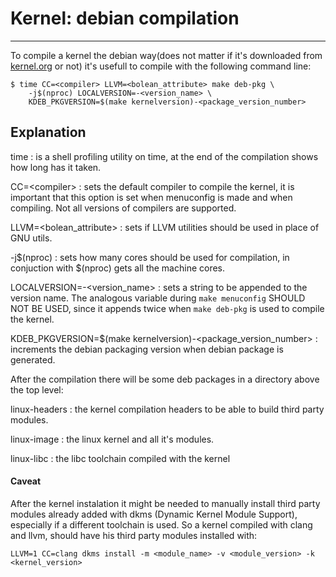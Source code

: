 # Kernel: debian compilation
----------------------------
To compile a kernel the debian way(does not matter if it's downloaded from
[kernel.org](https://kernel.org) or not) it's usefull to compile with the
following command line:
```shell
$ time CC=<compiler> LLVM=<bolean_attribute> make deb-pkg \
    -j$(nproc) LOCALVERSION=-<version_name> \
    KDEB_PKGVERSION=$(make kernelversion)-<package_version_number>
```
## Explanation
time
    : is a shell profiling utility on time, at the end of the compilation
    shows how long has it taken.

CC=&lt;compiler&gt;
    : sets the default compiler to compile the kernel, it is important that
    this option is set when menuconfig is made and when compiling. Not all
    versions of compilers are supported.

LLVM=&lt;bolean\_attribute&gt;
    : sets if LLVM utilities should be used in place of GNU utils.

-j$(nproc)
    : sets how many cores should be used for compilation, in conjuction with
    $(nproc) gets all the machine cores.

LOCALVERSION=-&lt;version\_name&gt;
    : sets a string to be appended to the version name. The analogous
    variable during `make menuconfig` SHOULD NOT BE USED, since it
    appends twice when `make deb-pkg` is used to compile the kernel.

KDEB\_PKGVERSION=$(make kernelversion)-&lt;package\_version\_number&gt;
    : increments the debian packaging version when debian package is generated.

After the compilation there will be some deb packages in a directory above the
top level:

linux-headers
    : the kernel compilation headers to be able to build third party modules.

linux-image
    : the linux kernel and all it's modules.

linux-libc
    : the libc toolchain compiled with the kernel

#### Caveat
After the kernel instalation it might be needed to manually install third party
modules already added with dkms (Dynamic Kernel Module Support), especially if
a different toolchain is used. So a kernel compiled with clang and llvm, should
have his third party modules installed with:

```
LLVM=1 CC=clang dkms install -m <module_name> -v <module_version> -k <kernel_version>
```
